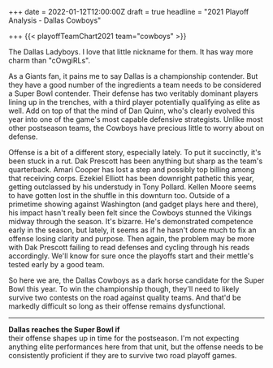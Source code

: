 +++
date = 2022-01-12T12:00:00Z
draft = true
headline = "2021 Playoff Analysis - Dallas Cowboys"

+++
{{< playoffTeamChart2021 team="cowboys" >}}

The Dallas Ladyboys. I love that little nickname for them. It has way more charm than "cOwgiRLs".

As a Giants fan, it pains me to say Dallas is a championship contender. But they have a good number of the ingredients a team needs to be considered a Super Bowl contender. Their defense has two veritably dominant players lining up in the trenches, with a third player potentially qualifying as elite as well. Add on top of that the mind of Dan Quinn, who's clearly evolved this year into one of the game's most capable defensive strategists. Unlike most other postseason teams, the Cowboys have precious little to worry about on defense.

Offense is a bit of a different story, especially lately. To put it succinctly, it's been stuck in a rut. Dak Prescott has been anything but sharp as the team's quarterback. Amari Cooper has lost a step and possibly top billing among that receiving corps. Ezekiel Elliott has been downright pathetic this year, getting outclassed by his understudy in Tony Pollard. Kellen Moore seems to have gotten lost in the shuffle in this downturn too. Outside of a primetime showing against Washington (and gadget plays here and there), his impact hasn't really been felt since the Cowboys stunned the Vikings midway through the season. It's bizarre. He's demonstrated competence early in the season, but lately, it seems as if he hasn't done much to fix an offense losing clarity and purpose. Then again, the problem may be more with Dak Prescott failing to read defenses and cycling through his reads accordingly. We'll know for sure once the playoffs start and their mettle's tested early by a good team.

So here we are, the Dallas Cowboys as a dark horse candidate for the Super Bowl this year. To win the championship though, they'll need to likely survive two contests on the road against quality teams. And that'd be markedly difficult so long as their offense remains dysfunctional.

***

**Dallas reaches the Super Bowl if**  
their offense shapes up in time for the postseason. I'm not expecting anything elite performances here from that unit, but the offense needs to be consistently proficient if they are to survive two road playoff games.